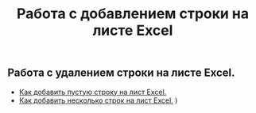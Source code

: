 ﻿---
title: Работа с добавлением строки на листе Excel
second_title: Aspose.Cells Cloud Documen
linktitle: Объявление
type: docs
url: /ru/rows/add/
keywords: Working with adding row on an Excel worksheet. How to add rows on an Excel worksheet
description: Aspose.Cells Cloud REST API поддерживает добавление строк на лист Excel. SDK поддерживает различные языки разработки, включая Android, C#, Go, Java, NodeJS, Perl, PHP, Python, Ruby и Swift.
weight: 20
kwords: Excel, Office Cloud, REST API, Электронная таблица, PDF, CSV, Json, Markdown, Работа с добавлением строк на лист Excel
---
## Работа с удалением строки на листе Excel.

- [Как добавить пустую строку на лист Excel.](/cells/ru/rows/add/row/) 
- [Как добавить несколько строк на лист Excel.](/cells/ru/rows/add/rows/) ) 
